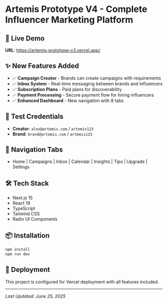 # Artemis Prototype V4 - Complete Influencer Marketing Platform

## 🚀 **Live Demo**
**URL**: https://artemis-prototype-v3.vercel.app/

## ✨ **New Features Added**
- ✅ **Campaign Creator** - Brands can create campaigns with requirements
- ✅ **Inbox System** - Real-time messaging between brands and influencers
- ✅ **Subscription Plans** - Paid plans for discoverability
- ✅ **Payment Processing** - Secure payment flow for hiring influencers
- ✅ **Enhanced Dashboard** - New navigation with 8 tabs

## 🔑 **Test Credentials**
- **Creator**: `alex@artemis.com` / `artemis123`
- **Brand**: `brand@artemis.com` / `artemis123`

## 📱 **Navigation Tabs**
- Home | Campaigns | Inbox | Calendar | Insights | Tips | Upgrade | Settings

## 🛠 **Tech Stack**
- Next.js 15
- React 19
- TypeScript
- Tailwind CSS
- Radix UI Components

## 📦 **Installation**
```bash
npm install
npm run dev
```

## 🚀 **Deployment**
This project is configured for Vercel deployment with all features included.

---
*Last Updated: June 25, 2025*
